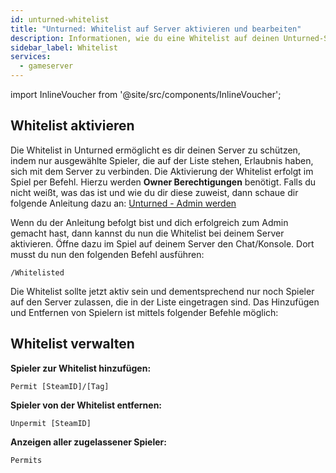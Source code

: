 ```yaml
---
id: unturned-whitelist
title: "Unturned: Whitelist auf Server aktivieren und bearbeiten"
description: Informationen, wie du eine Whitelist auf deinen Unturned-Server von ZAP-Hosting aktivieren und bearbeiten kannst - ZAP-Hosting.com Dokumentation
sidebar_label: Whitelist
services:
  - gameserver
---
```


import InlineVoucher from '@site/src/components/InlineVoucher';

<InlineVoucher />

## Whitelist aktivieren

Die Whitelist in Unturned ermöglicht es dir deinen Server zu schützen, indem nur ausgewählte Spieler, die auf der Liste stehen, Erlaubnis haben, sich mit dem Server zu verbinden. Die Aktivierung der Whitelist erfolgt im Spiel per Befehl. Hierzu werden **Owner Berechtigungen** benötigt. Falls du nicht weißt, was das ist und wie du dir diese zuweist, dann schaue dir folgende Anleitung dazu an: [Unturned - Admin werden](unturned-becomeadmin.md)



Wenn du der Anleitung befolgt bist und dich erfolgreich zum Admin gemacht hast, dann kannst du nun die Whitelist bei deinem Server aktivieren. Öffne dazu im Spiel auf deinem Server den Chat/Konsole. Dort musst du nun den folgenden Befehl ausführen:

```
/Whitelisted
```



Die Whitelist sollte jetzt aktiv sein und dementsprechend nur noch Spieler auf den Server zulassen, die in der Liste eingetragen sind. Das Hinzufügen und Entfernen von Spielern ist mittels folgender Befehle möglich:



## Whitelist verwalten

**Spieler zur Whitelist hinzufügen:**

```
Permit [SteamID]/[Tag]
```

**Spieler von der Whitelist entfernen:**

```
Unpermit [SteamID]
```

**Anzeigen aller zugelassener Spieler:**

```
Permits
```


